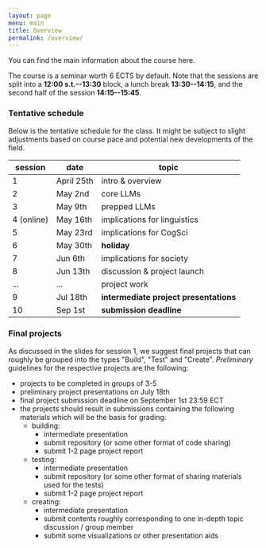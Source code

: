```yaml
---
layout: page
menu: main
title: Overview
permalink: /overview/
---
```


You can find the main information about the course here.

The course is a seminar worth 6 ECTS by default. Note that the sessions are split into a **12:00 s.t.--13:30** block, a lunch break **13:30--14:15**, and the second half of the session **14:15--15:45**.  

### Tentative schedule

Below is the tentative schedule for the class. It might be subject to slight adjustments based on course pace and potential new developments of the field.


| session    | date       | topic                                  |
|------------|------------|----------------------------------------|
| 1          | April 25th | intro & overview                       |
| 2          | May 2nd    | core LLMs                              |
| 3          | May 9th    | prepped LLMs                           |
| 4 (online) | May 16th   | implications for linguistics           |
| 5          | May 23rd   | implications for CogSci                |
| 6          | May 30th   | **holiday**                            |
| 7          | Jun 6th    | implications for society               |
| 8          | Jun 13th   | discussion & project launch            |
| ...        | ...        | project work                           |
| 9          | Jul 18th   | **intermediate project presentations** |
| 10         | Sep 1st    | **submission deadline**                |

### Final projects

As discussed in the slides for session 1, we suggest final projects that can roughly be grouped into the types "Build", "Test" and "Create".
*Preliminary* guidelines for the respective projects are the following:

* projects to be completed in groups of 3-5
* preliminary project presentations on July 18th
* final project submission deadline on September 1st 23:59 ECT
* the projects should result in submissions containing the following materials which will be the basis for grading:
  * building: 
    * intermediate presentation 
    * submit repository (or some other format of code sharing)  
    * submit 1-2 page project report
  * testing:
    * intermediate presentation
    * submit repository (or some other format of sharing materials used for the tests)
    * submit 1-2 page project report
  * creating: 
    * intermediate presentation
    * submit contents roughly corresponding to one in-depth topic discussion / group member 
    * submit some visualizations or other presentation aids 